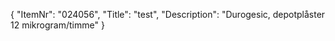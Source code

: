 {
  "ItemNr": "024056",
  "Title": "test",
  "Description": "Durogesic, depotplåster 12 mikrogram/timme"
}